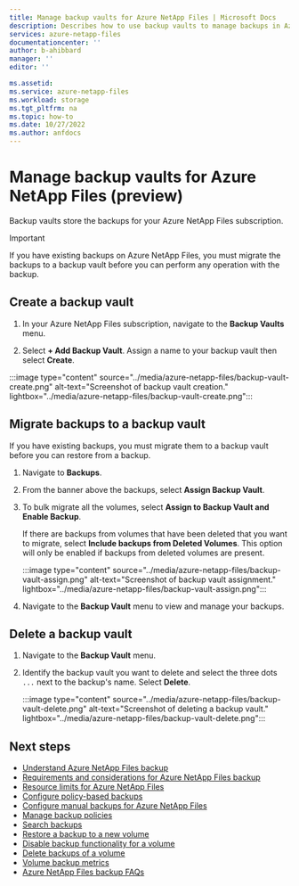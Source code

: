 ```yaml
---
title: Manage backup vaults for Azure NetApp Files | Microsoft Docs
description: Describes how to use backup vaults to manage backups in Azure NetApp Files. 
services: azure-netapp-files
documentationcenter: ''
author: b-ahibbard
manager: ''
editor: ''

ms.assetid:
ms.service: azure-netapp-files
ms.workload: storage
ms.tgt_pltfrm: na
ms.topic: how-to
ms.date: 10/27/2022
ms.author: anfdocs
---
```

# Manage backup vaults for Azure NetApp Files (preview)

Backup vaults store the backups for your Azure NetApp Files subscription.

>[!IMPORTANT]
>If you have existing backups on Azure NetApp Files, you must migrate the backups to a backup vault before you can perform any operation with the backup.

## Create a backup vault

1. In your Azure NetApp Files subscription, navigate to the **Backup Vaults** menu.

1. Select **+ Add Backup Vault**. Assign a name to your backup vault then select **Create**.

  :::image type="content" source="../media/azure-netapp-files/backup-vault-create.png" alt-text="Screenshot of backup vault creation." lightbox="../media/azure-netapp-files/backup-vault-create.png":::

## Migrate backups to a backup vault

If you have existing backups, you must migrate them to a backup vault before you can restore from a backup. 

1. Navigate to **Backups**.
1. From the banner above the backups, select **Assign Backup Vault**.
1. To bulk migrate all the volumes, select **Assign to Backup Vault and Enable Backup**.

    If there are backups from volumes that have been deleted that you want to migrate, select **Include backups from Deleted Volumes**. This option will only be enabled if backups from deleted volumes are present. 

   :::image type="content" source="../media/azure-netapp-files/backup-vault-assign.png" alt-text="Screenshot of backup vault assignment." lightbox="../media/azure-netapp-files/backup-vault-assign.png":::

1. Navigate to the **Backup Vault** menu to view and manage your backups.

## Delete a backup vault

1. Navigate to the **Backup Vault** menu.
1. Identify the backup vault you want to delete and select the three dots `...` next to the backup's name. Select **Delete**. 

    :::image type="content" source="../media/azure-netapp-files/backup-vault-delete.png" alt-text="Screenshot of deleting a backup vault." lightbox="../media/azure-netapp-files/backup-vault-delete.png":::

## Next steps

* [Understand Azure NetApp Files backup](backup-introduction.md)
* [Requirements and considerations for Azure NetApp Files backup](backup-requirements-considerations.md)
* [Resource limits for Azure NetApp Files](azure-netapp-files-resource-limits.md)
* [Configure policy-based backups](backup-configure-policy-based.md)
* [Configure manual backups for Azure NetApp Files](backup-configure-manual.md)
* [Manage backup policies](backup-manage-policies.md)
* [Search backups](backup-search.md)
* [Restore a backup to a new volume](backup-restore-new-volume.md)
* [Disable backup functionality for a volume](backup-disable.md)
* [Delete backups of a volume](backup-delete.md)
* [Volume backup metrics](azure-netapp-files-metrics.md#volume-backup-metrics)
* [Azure NetApp Files backup FAQs](faq-backup.md)
